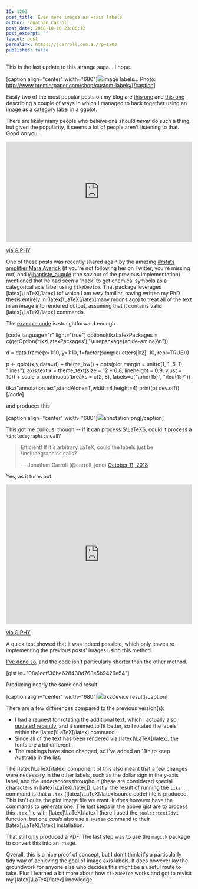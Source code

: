 ```yaml
---
ID: 1203
post_title: Even more images as xaxis labels
author: Jonathan Carroll
post_date: 2018-10-16 23:06:12
post_excerpt: ""
layout: post
permalink: https://jcarroll.com.au/?p=1203
published: false
---
```

This is the last update to this strange saga... I hope.

[caption align="center" width="680"]<img src="https://jcarroll.com.au/wp-content/uploads/2018/10/labels.jpg" />Image labels... Photo: http://www.premierpaper.com/shop/custom-labels/[/caption]

<!--more-->

Easily two of the most popular posts on my blog are <a href="https://jcarroll.com.au/2016/06/02/images-as-x-axis-labels/">this one</a> and <a href="https://jcarroll.com.au/2016/06/03/images-as-x-axis-labels-updated/">this one</a> describing a couple of ways in which I managed to hack together using an image as a category label in a ggplot. 

There are likely many people who believe one should <em>never</em> do such a thing, but given the popularity, it seems a lot of people aren't listening to that. Good on you.

<div style="width:100%;height:0;padding-bottom:54%;position:relative;"><iframe src="https://giphy.com/embed/bqalUGFYfyHzW" width="100%" height="100%" style="position:absolute" frameBorder="0" class="giphy-embed" allowFullScreen></iframe></div><p><a href="https://giphy.com/gifs/good-hang-breastfeeding-bqalUGFYfyHzW">via GIPHY</a></p>

One of these posts was recently shared again by the amazing <a href="https://twitter.com/dataandme">#rstats amplifier Mara Averick</a> (if you're not following her on Twitter, you're missing out) and <a href="https://twitter.com/baptiste_auguie">@baptiste_auguie</a> (the saviour of the previous implementation) mentioned that he had seen a 'hack' to get chemical symbols as a categorical axis label using <code>tikzDevice</code>. That package leverages [latex]\LaTeX[/latex] (of which I am <i>very</i> familiar, having written my PhD thesis entirely in [latex]\LaTeX[/latex]many moons ago) to treat all of the text in an image into rendered output, assuming that it contains valid [latex]\LaTeX[/latex] commands.

The <a href="https://groups.google.com/forum/#!topic/ggplot2/OPhpWtVcwtY">example code</a> is straightforward enough

[code language="r" light="true"]
options(tikzLatexPackages = 
c(getOption('tikzLatexPackages'),&quot;\\usepackage{acide-amine}\n&quot;)) 

d = data.frame(x=1:10, y=1:10, f=factor(sample(letters[1:2], 10, repl=TRUE))) 

p &lt;- qplot(x,y,data=d) + theme_bw() + 
  opts(plot.margin = unit(c(1, 1, 5, 1), &quot;lines&quot;), 
       axis.text.x = theme_text(size = 12 * 
        0.8, lineheight = 0.9, vjust = 10)) + 
  scale_x_continuous(breaks = c(2, 8), labels=c(&quot;\\phe{15}&quot;, &quot;\\leu{15}&quot;)) 

tikz(&quot;annotation.tex&quot;,standAlone=T,width=4,height=4) 
print(p) 
dev.off() 
[/code]

and produces this

[caption align="center" width="680"]<img src="https://jcarroll.com.au/wp-content/uploads/2018/10/annotation.png" />annotation.png[/caption]

This got me curious, though -- if it can process $\LaTeX$, could it process a <code>\\includegraphics</code> call?

<blockquote class="twitter-tweet" data-lang="en"><p lang="en" dir="ltr">Efficient! If it&#39;s arbitrary LaTeX, could the labels just be \includegraphics calls?</p>&mdash; Jonathan Carroll (@carroll_jono) <a href="https://twitter.com/carroll_jono/status/1050535371241476096?ref_src=twsrc%5Etfw">October 11, 2018</a></blockquote>
<script async src="https://platform.twitter.com/widgets.js" charset="utf-8"></script>

Yes, as it turns out. 

<div style="width:100%;height:0;padding-bottom:75%;position:relative;"><iframe src="https://giphy.com/embed/XreQmk7ETCak0" width="100%" height="100%" style="position:absolute" frameBorder="0" class="giphy-embed" allowFullScreen></iframe></div><p><a href="https://giphy.com/gifs/retro-thumbs-up-XreQmk7ETCak0">via GIPHY</a></p>

A quick test showed that it was indeed possible, which only leaves re-implementing the previous posts' images using this method.

<a href="https://gist.github.com/jonocarroll/08a1ccff36be628430d768e5b9426e54">I've done so</a>, and the code isn't particularly shorter than the other method.

[gist id="08a1ccff36be628430d768e5b9426e54"]

Producing nearly the same end result.

[caption  align="center" width="680"]<img src="https://jcarroll.com.au/wp-content/uploads/2018/10/xaxis.png" />tikzDevice result[/caption]

There are a few differences compared to the previous version(s):

 - I had a request for rotating the additional text, which I actually <a href="https://gist.github.com/jonocarroll/2f9490f1f5e7c82ef8b791a4b91fc9ca#file-images_as_xaxis_labels_updated-r">also updated recently</a>, and it seemed to fit better, so I rotated the labels within the [latex]\LaTeX[/latex] command.
 - Since all of the text has been rendered via [latex]\LaTeX[/latex], the fonts are a bit different.
 - The rankings have since changed, so I've added an 11th to keep Australia in the list.

The [latex]\LaTeX[/latex] component of this also meant that a few changes were necessary in the other labels, such as the dollar sign in the y-axis label, and the underscores throughout (these are considered special characters in [latex]\LaTeX[/latex]). Lastly, the result of running the <code>tikz</code> command is that a <code>.tex</code> ([latex]\LaTeX[/latex]source code) file is produced. This isn't quite the plot image file we want. It <i>does</i> however have the commands to generate one. The last steps in the above gist are to process this <code>.tex</code> file with [latex]\LaTeX[/latex] (here I used the <code>tools::texi2dvi</code> function, but one <i>could</i> also use a <code>system</code> command to their [latex]\LaTeX[/latex] installation.

That still only produced a PDF. The last step was to use the <code>magick</code> package to convert this into an image.

Overall, this is a nice proof of concept, but I don't think it's a particularly tidy way of achieving the goal of image axis labels. It does however lay the groundwork for anyone else who decides this might be a useful route to take. Plus I learned a bit more about how <code>tikzDevice</code> works and got to revisit my [latex]\LaTeX[/latex] knowledge.